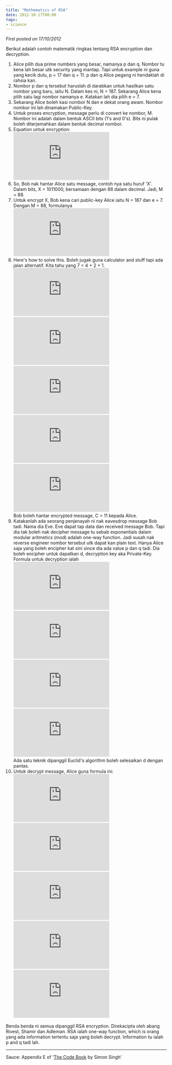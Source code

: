 ```yaml
---
title: "Mathematics of RSA"
date: 2012-10-17T00:00
tags:
- science
---
```


_First posted on 17/10/2012_

Berikut adalah contoh matematik ringkas tentang RSA encryption dan decryption.

1. Alice pilih dua prime numbers yang besar, namanya p dan q. Nombor tu kena lah besar utk security yang mantap. Tapi untuk example ni guna yang kecik dulu, p = 17 dan q = 11. p dan q Alice pegang ni hendaklah di rahsia kan.
2. Nombor p dan q tersebut haruslah di darabkan untuk hasilkan satu nombor yang baru, iaitu N. Dalam kes ni, N = 187. Sekarang Alice kena pilih satu lagi nombor namanya e. Katakan lah dia pilih e = 7.
3. Sekarang Alice boleh kasi nombor N dan e dekat orang awam. Nombor nombor ini lah dinamakan Public-Key.
4. Untuk proses encryption, message perlu di convert ke nombor, M. Nombor ini adalah dalam bentuk ASCII bits (1's and 0's). Bits ni pulak boleh diterjemahkan dalam bentuk decimal nombor.
5. Equation untuk encryption: ![tex1][tex1]
6. So, Bob nak hantar Alice satu message, contoh nya satu huruf 'X'. Dalam bits, X = 1011000, bersamaan dengan 88 dalam decimal. Jadi, M = 88.
7. Untuk encrypt X, Bob kena cari public-key Alice iaitu N = 187 dan e = 7.  
Dengan M = 88, formulanya ![tex2][tex2]
2. Here's how to solve this. Boleh jugak guna calculator and stuff tapi ada jalan alternatif. Kita tahu yang 7 = 4 + 2 + 1.  
    ![tex3][tex3]  
    ![tex4][tex4]  
    ![tex5][tex5]  
    ![tex6][tex6]  
    ![tex7][tex7]  
Bob boleh hantar encrypted message, C = 11 kepada Alice.
1. Katakanlah ada seorang penjenayah ni nak eavesdrop message Bob tadi. Nama dia Eve. Eve dapat tap data dan received message Bob. Tapi dia tak boleh nak decipher message tu sebab exponentials dalam modular aritmetics (mod) adalah one-way function. Jadi susah nak reverse engineer nombor tersebut utk dapat kan plain text. Hanya Alice saja yang boleh encipher kat sini since dia ada value p dan q tadi. Dia boleh encipher untuk dapatkan d, decryption key aka Private-Key.  
Formula untuk decryption ialah  
    ![tex8][tex8]  
    ![tex9][tex9]  
    ![tex10][tex10]  
    ![tex11][tex11]  
Ada satu teknik dipanggil Euclid's algorithm boleh selesaikan d dengan pantas.
1. Untuk decrypt message, Alice guna formula ini:  
    ![tex12][tex12]  
    ![tex13][tex13]  
    ![tex14][tex14]  
    ![tex15][tex15]  
    ![tex16][tex16]

Benda benda ni semua dipanggil RSA encryption. Direkacipta oleh abang Rivest, Shamir dan Adleman. RSA ialah one-way function, which is orang yang ada information tertentu saja yang boleh decrypt. Information tu ialah p and q tadi lah.   

---

Sauce: Appendix E of '[The Code Book][codebook] by Simon Singh'


[tex1]: https://latex.codecogs.com/gif.latex?C%20%3D%20M%5Ee%20%28mod%20N%29
[tex2]: https://latex.codecogs.com/gif.latex?C%20%3D%2088%5E7%20%28mod%20187%29
[tex3]: https://latex.codecogs.com/gif.latex?88%5E7%20%28mod%20187%29%20%3D%20%5B88%5E4%20%28mod%20187%29%20*%2088%5E2%20%28mod%20187%29%20*%2088%5E1%20%28mod%20187%29%5D%20%28mod%20187%29
[tex4]: https://latex.codecogs.com/gif.latex?88%5E1%20%3D%2088%20%3D%2088%20%28mod%20187%29
[tex5]: https://latex.codecogs.com/gif.latex?88%5E2%20%3D%207%2C744%20%3D%2077%20%28mod%20187%29
[tex6]: https://latex.codecogs.com/gif.latex?88%5E4%20%3D%2059%2C969%2C536%20%3D%20132%20%28mod%20187%29
[tex7]: https://latex.codecogs.com/gif.latex?88%5E7%20%3D%2088%5E1%20*%2088%5E2%20*%2088%5E4%20%3D%2088%20*%2077%20*%20132%20%3D%20894%2C432%20%3D%2011%20%28mod%20187%29
[tex8]: https://latex.codecogs.com/gif.latex?e%20*%20d%20%3D%201%20%28mod%20%28p%20-%201%29%20*%20%28q%20-%201%29%29
[tex9]: https://latex.codecogs.com/gif.latex?7%20*%20d%20%3D%201%20%28mod%2016%20*%2010%29
[tex10]: https://latex.codecogs.com/gif.latex?7%20*%20d%20%3D%201%20%28mod%20160%29
[tex11]: https://latex.codecogs.com/gif.latex?d%20%3D%2023
[tex12]: https://latex.codecogs.com/gif.latex?M%20%3D%20C%5Ed%20%28mod%20187%29
[tex13]: https://latex.codecogs.com/gif.latex?M%20%3D%2011%5E23%20%28mod%20187%29
[tex14]: https://latex.codecogs.com/gif.latex?M%20%3D%20%5B11%5E1%20%28mod%20187%29%20*%2011%5E2%20%28mod%20187%29%20*%2011%5E4%20%28mod%20187%29%20*%2011%5E16%20%28mod%20187%29%5D%20%28mod%20187%29
[tex15]: https://latex.codecogs.com/gif.latex?M%20%3D%2011%20*%20121%20*%2055%20*%20154%20%28mod%20187%29
[tex16]: https://latex.codecogs.com/gif.latex?M%20%3D%2088%20%3D%20X
[codebook]: https://www.amazon.com/Code-Book-Science-Secrecy-Cryptography/dp/0385495323
